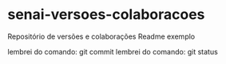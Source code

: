 # senai-versoes-colaboracoes
Repositório de versões e colaborações 
Readme exemplo

lembrei do comando: git commit
lembrei do comando: git status

